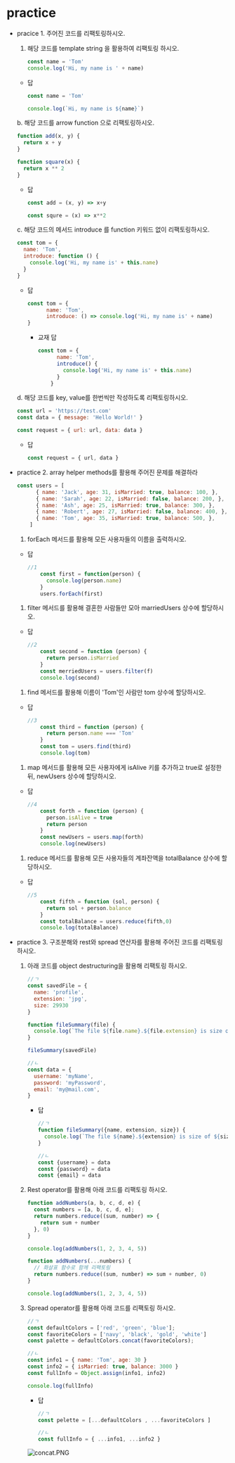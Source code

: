 # practice

- pracice 1. 주어진 코드를 리팩토링하시오.
    1. 해당 코드를 template string 을 활용하여 리팩토링 하시오.
        
        ```jsx
        const name = 'Tom'
        console.log('Hi, my name is ' + name)
        ```
        
    - 답
        
        ```jsx
        const name = 'Tom'
        
        console.log(`Hi, my name is ${name}`)
        ```
        
    
    b. 해당 코드를 arrow function 으로 리팩토링하시오.
    
    ```jsx
    function add(x, y) {
      return x + y
    }
    
    function square(x) {
      return x ** 2
    }
    ```
    
    - 답
        
        ```jsx
        const add = (x, y) => x+y
        
        const squre = (x) => x**2
        ```
        
    
    c. 해당 코드의 메서드 introduce 를 function 키워드 없이 리팩토링하시오.
    
    ```jsx
    const tom = {
      name: 'Tom',
      introduce: function () {
        console.log('Hi, my name is' + this.name)
      }
    }
    ```
    
    - 답
        
        ```jsx
        const tom = {
              name: 'Tom',
              introduce: () => console.log('Hi, my name is' + name)
        }
        ```
        
        - 교재 답
            
            ```jsx
            const tom = {
                  name: 'Tom',
                  introduce() {
                    console.log('Hi, my name is' + this.name)
                  }
                }
            ```
            
    
    d. 해당 코드를 key, value를 한번씩만 작성하도록 리팩토링하시오.
    
    ```jsx
    const url = 'https://test.com'
    const data = { message: 'Hello World!' }
    
    const request = { url: url, data: data }
    ```
    
    - 답
        
        ```jsx
        const request = { url, data }
        ```
        
    
- practice 2. array helper methods를 활용해 주어진 문제를 해결하라
    
    ```jsx
    const users = [
          { name: 'Jack', age: 31, isMarried: true, balance: 100, },
          { name: 'Sarah', age: 22, isMarried: false, balance: 200, },
          { name: 'Ash', age: 25, isMarried: true, balance: 300, },
          { name: 'Robert', age: 27, isMarried: false, balance: 400, },
          { name: 'Tom', age: 35, isMarried: true, balance: 500, },
        ]
    ```
    
    1. forEach 메서드를 활용해 모든 사용자들의 이름을 출력하시오.
    - 답
        
        ```jsx
        //1
            const first = function(person) {
              console.log(person.name)
            }
            users.forEach(first)
        ```
        
    1. filter 메서드를 활용해 결혼한 사람들만 모아 marriedUsers 상수에 할당하시오.
    - 답
        
        ```jsx
        //2
            const second = function (person) {
              return person.isMarried
            }
            const merriedUsers = users.filter(f)
            console.log(second)
        ```
        
    1. find 메서드를 활용해 이름이 'Tom'인 사람만 tom 상수에 할당하시오.
    - 답
        
        ```jsx
        //3 
            const third = function (person) {
              return person.name === 'Tom'
            }
            const tom = users.find(third)
            console.log(tom)
        ```
        
    1. map 메서드를 활용해 모든 사용자에게 isAlive 키를 추가하고 true로 설정한 뒤, newUsers 상수에 할당하시오.
    - 답
        
        ```jsx
        //4
            const forth = function (person) {
              person.isAlive = true
              return person
            }
            const newUsers = users.map(forth)
            console.log(newUsers)
        ```
        
    1. reduce 메서드를 활용해 모든 사용자들의 계좌잔액을 totalBalance 상수에 할당하시오.
    - 답
        
        ```jsx
        //5
            const fifth = function (sol, person) {
              return sol + person.balance
            }
            const totalBalance = users.reduce(fifth,0)
            console.log(totalBalance)
        ```
        
- practice 3. 구조분해와 rest와 spread 연산자를 활용해 주어진 코드를 리팩토링하시오.
    1. 아래 코드를 object destructuring을 활용해 리팩토링 하시오.
        
        ```jsx
        //ㄱ
        const savedFile = {
          name: 'profile',
          extension: 'jpg',
          size: 29930
        }
        
        function fileSummary(file) {
          console.log(`The file ${file.name}.${file.extension} is size of ${file.size} bytes.`)
        }
        
        fileSummary(savedFile)
        ```
        
        ```jsx
        //ㄴ
        const data = {
          username: 'myName',
          password: 'myPassword',
          email: 'my@mail.com',
        }
        ```
        
        - 답
            
            ```jsx
            //ㄱ
            function fileSummary({name, extension, size}) {
              console.log(`The file ${name}.${extension} is size of ${size} bytes.`)
            }
            
            ```
            
            ```jsx
            //ㄴ
            const {username} = data
            const {password} = data
            const {email} = data
            ```
            
    2. Rest operator를 활용해 아래 코드를 리팩토링 하시오.
        
        ```jsx
        function addNumbers(a, b, c, d, e) {
          const numbers = [a, b, c, d, e];
          return numbers.reduce((sum, number) => {
            return sum + number
          }, 0)
        }
        
        console.log(addNumbers(1, 2, 3, 4, 5))
        ```
        
        ```jsx
        function addNumbers(...numbers) {
          // 화살표 함수로 함께 리팩토링
          return numbers.reduce((sum, number) => sum + number, 0)
        }
        
        console.log(addNumbers(1, 2, 3, 4, 5))
        ```
        
    3. Spread operator를 활용해 아래 코드를 리팩토링 하시오.
        
        ```jsx
        //ㄱ
        const defaultColors = ['red', 'green', 'blue'];
        const favoriteColors = ['navy', 'black', 'gold', 'white']
        const palette = defaultColors.concat(favoriteColors);
        ```
        
        ```jsx
        //ㄴ
        const info1 = { name: 'Tom', age: 30 }
        const info2 = { isMarried: true, balance: 3000 }
        const fullInfo = Object.assign(info1, info2)
        
        console.log(fullInfo)
        ```
        
        - 답
            
            ```jsx
            //ㄱ
            const pelette = [...defaultColors , ...favoriteColors ]
            ```
            
            ```jsx
            //ㄴ
            const fullInfo = { ...info1, ...info2 }
            ```
            
        
        ![concat.PNG](practice%20ac5e3264d47a4fa58b9b3821534b3e0a/concat.png)